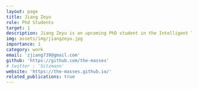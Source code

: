 ```yaml
---
layout: page
title: Jiang Zeyu
role: Phd Students
target: 1
description: Jiang Zeyu is an upcoming PhD student in the Intelligent Transportation Thrust at the Hong Kong University of Science and Technology (Guangzhou), supervised by Prof. Changhao Chen. Previously, he obtained his master’s degree from the School of Electrical and Electronic Engineering, Nanyang Technological University, supervised by Prof. Lihua Xie. During his master’s degree, he also joined Prof. Lin Shao’s group in the School of Computing at National University of Singapore as a research intern. Piror to that, he received his bachelor’s degree from the School of Automation at Beijing Institute of Technology.
img: assets/img/jiangzeyu.jpg
importance: 1
category: work
email: 'zjiang739@gmail.com'
github: 'https://github.com/the-masses'
# twitter : 'Sitzmann'
website: 'https://the-masses.github.io/'
related_publications: true
---
```


